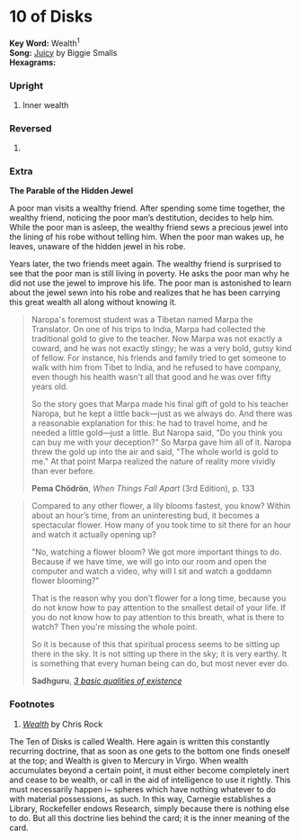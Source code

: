 # 10 of Disks

**Key Word:** Wealth<sup>1</sup>  
**Song:** [Juicy](https://www.youtube.com/watch?v=_JZom_gVfuw) by Biggie Smalls  
**Hexagrams:** 



### Upright

1) Inner wealth



### Reversed

1) 



### Extra

**The Parable of the Hidden Jewel**

A poor man visits a wealthy friend. After spending some time together, the wealthy friend, noticing the poor man’s destitution, decides to help him. While the poor man is asleep, the wealthy friend sews a precious jewel into the lining of his robe without telling him. When the poor man wakes up, he leaves, unaware of the hidden jewel in his robe.

Years later, the two friends meet again. The wealthy friend is surprised to see that the poor man is still living in poverty. He asks the poor man why he did not use the jewel to improve his life. The poor man is astonished to learn about the jewel sewn into his robe and realizes that he has been carrying this great wealth all along without knowing it.

>Naropa's foremost student was a Tibetan named Marpa the Translator. On one of his trips to India, Marpa had collected the traditional gold to give to the teacher. Now Marpa was not exactly a coward, and he was not exactly stingy; he was a very bold, gutsy kind of fellow. For instance, his friends and family tried to get someone to walk with him from Tibet to India, and he refused to have company, even though his health wasn't all that good and he was over fifty years old. 
>
>So the story goes that Marpa made his final gift of gold to his teacher Naropa, but he kept a little back—just as we always do. And there was a reasonable explanation for this: he had to travel home, and he needed a little gold—just a little. But Naropa said, "Do you think you can buy me with your deception?" So Marpa gave him all of it. Naropa threw the gold up into the air and said, "The whole world is gold to me." At that point Marpa realized the nature of reality more vividly than ever before.
>
>**Pema Chödrön**, *When Things Fall Apart* (3rd Edition), p. 133

>Compared to any other flower, a lily blooms fastest, you know? Within about an hour’s time, from an uninteresting bud, it becomes a spectacular flower. How many of you took time to sit there for an hour and watch it actually opening up?
>
>"No, watching a flower bloom? We got more important things to do. Because if we have time, we will go into our room and open the computer and watch a video, why will I sit and watch a goddamn flower blooming?"
>
>That is the reason why you don’t flower for a long time, because you do not know how to pay attention to the smallest detail of your life. If you do not know how to pay attention to this breath, what is there to watch? Then you're missing the whole point.
>
>So it is because of this that spiritual process seems to be sitting up there in the sky. It is not sitting up there in the sky; it is very earthy. It is something that every human being can do, but most never ever do.
>
>**Sadhguru**, [*3 basic qualities of existence*](https://www.youtube.com/watch?v=MsklzXQN27M)



### Footnotes

1. [*Wealth*](https://www.youtube.com/watch?v=bZWeFtgEAEk) by Chris Rock

The Ten of Disks is called Wealth. Here again is written this constantly
recurring doctrine, that as soon as one gets to the bottom one finds oneself at
the top; and Wealth is given to Mercury in Virgo. When wealth accumulates
beyond a certain point, it must either become completely inert and cease to be
wealth, or call in the aid of intelligence to use it rightly. This must necessarily
happen i~ spheres which have nothing whatever to do with material
possessions, as such. In this way, Carnegie establishes a Library, Rockefeller
endows Research, simply because there is nothing else to do.
But all this doctrine lies behind the card; it is the inner meaning of the card.


